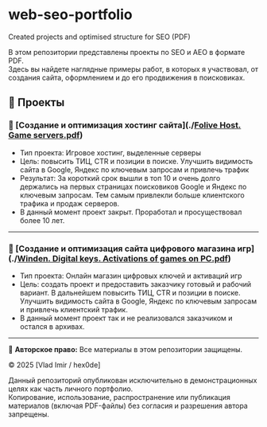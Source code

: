 # web-seo-portfolio
Created projects and optimised structure for SEO (PDF)

В этом репозитории представлены проекты по SEO и AEO в формате PDF.  
Здесь вы найдете наглядные примеры работ, в которых я участвовал, от создания сайта, оформлением и до его продвижения в поисковиках.

## 📁 Проекты

### 🔹 [Создание и оптимизация хостинг сайта](./[Folive Host. Game servers.pdf](https://github.com/hex0de/web-seo-portfolio/blob/main/Folive%20Host.%20Game%20servers.pdf))
- Тип проекта: Игровое хостинг, выделенные серверы
- Цель: повысить ТИЦ, CTR и позиции в поиске. Улучшить видимость сайта в Google, Яндекс по ключевым запросам и привлечь трафик
- Результат: За короткий срок вышли в топ 10 и очень долго держались на первых страницах поисковиков Google и Яндекс по ключевым запросам. Тем самым привлекли больше клиентского трафика и продаж серверов.
- В данный момент проект закрыт. Проработал и просуществовал более 10 лет.

---

### 🔹 [Создание и оптимизация сайта цифрового магазина игр](./[Winden. Digital keys. Activations of games on PC.pdf](https://github.com/hex0de/web-seo-portfolio/blob/main/Winden.%20Digital%20keys.%20Activations%20of%20games%20on%20PC.pdf))
- Тип проекта: Онлайн магазин цифровых ключей и активаций игр
- Цель: создать проект и предоставить заказчику готовый и рабочий вариант. В дальнейшем повысить ТИЦ, CTR и позиции в поиске. Улучшить видимость сайта в Google, Яндекс по ключевым запросам и привлечь клиентский трафик.
- В данный момент проект так и не реализовался заказчиком и остался в архивах.

---

📌 **Авторское право:** Все материалы в этом репозитории защищены.

© 2025 [Vlad Imir / hex0de]

Данный репозиторий опубликован исключительно в демонстрационных целях как часть личного портфолио.  
Копирование, использование, распространение или публикация материалов (включая PDF-файлы) без согласия и разрешения автора запрещены.


